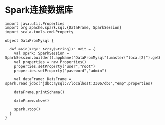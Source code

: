 # Spark连接数据库

```
import java.util.Properties
import org.apache.spark.sql.{DataFrame, SparkSession}
import scala.tools.cmd.Property

object DataFromMysql {

  def main(args: Array[String]): Unit = {
    val spark: SparkSession = SparkSession.builder().appName("DataFromMysql").master("local[2]").getOrCreate()
    val properties = new Properties()
    properties.setProperty("user","root")
    properties.setProperty("password","admin")

    val dataFrame: DataFrame = spark.read.jdbc("jdbc:mysql://localhost:3306/db1","emp",properties)

    dataFrame.printSchema()

    dataFrame.show()

    spark.stop()
  }
}

```

<!--
create time: 2018-04-10 21:46:39
Author: Alfred

This file is created by Marboo<http://marboo.io> template file $MARBOO_HOME/.media/starts/default.md
本文件由 Marboo<http://marboo.io> 模板文件 $MARBOO_HOME/.media/starts/default.md 创建
-->

